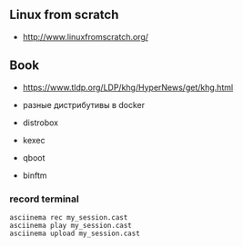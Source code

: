 ## Linux from scratch

- http://www.linuxfromscratch.org/

## Book

- https://www.tldp.org/LDP/khg/HyperNews/get/khg.html

- разные дистрибутивы в docker
- distrobox

- kexec
- qboot
- binftm

### record terminal

```
asciinema rec my_session.cast
asciinema play my_session.cast
asciinema upload my_session.cast
```
